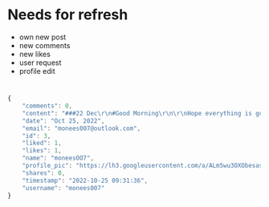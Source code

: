 # Needs for refresh

- own new post
- new comments
- new likes
- user request
- profile edit

#  

```javascript
{
    "comments": 0,
    "content": "###22 Dec\r\n#Good Morning\r\n\r\nHope everything is good.\r\n\r\n*Thsnk you*\r\n",
    "date": "Oct 25, 2022",
    "email": "monees007@outlook.com",
    "id": 3,
    "liked": 1,
    "likes": 1,
    "name": "moneesOO7",
    "profile_pic": "https://lh3.googleusercontent.com/a/ALm5wu3OXObesasn4hDZgBYwXc9wlPP0A1LHPOygvZig=s96-c",
    "shares": 0,
    "timestamp": "2022-10-25 09:31:36",
    "username": "monees007"
}
```
